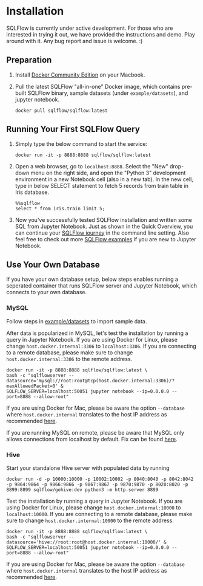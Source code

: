 # Installation

SQLFlow is currently under active development. For those who are interested in trying
it out, we have provided the instructions and demo. Play around with it. Any bug report and issue is welcome. :)


## Preparation

1. Install [Docker Community Edition](https://docs.docker.com/install/) on your Macbook.
1. Pull the latest SQLFlow "all-in-one" Docker image, which contains pre-built SQLFlow
   binary, sample datasets (under `example/datasets`), and jupyter notebook.

   ```
   docker pull sqlflow/sqlflow:latest
   ```

## Running Your First SQLFlow Query

1. Simply type the below command to start the service:

   ```
   docker run -it -p 8888:8888 sqlflow/sqlflow:latest
   ```

1. Open a web browser, go to `localhost:8888`.  Select the "New" drop-down menu on the right side, and open the "Python 3" development environment in a new Notebook cell (also in a new tab). In the new cell, type in below SELECT statement to fetch 5 records from train table in Iris database. 

   ```
   %%sqlflow
   select * from iris.train limit 5;
   ```

1. Now you've successfully tested SQLFlow installation and written some SQL from Jupyter Notebook. Just as shown in the Quick Overview, you can continue your [SQLFlow journey](demo.md) in the command line setting. Also feel free to check out more [SQLFlow examples](/example/jupyter/example.ipynb) if you are new to Jupyter Notebook.

## Use Your Own Database

If you have your own database setup, below steps enables running a seperated container
that runs SQLFlow server and Jupyter Notebook, which connects to your own database.

### MySQL

Follow steps in [example/datasets](https://github.com/sql-machine-learning/sqlflow/blob/develop/example/datasets) to import sample data.

After data is popularized in MySQL, let's test the installation by running a query in Jupyter Notebook. If you are using Docker for Linux, please change `host.docker.internal:3306` to `localhost:3306`. If you are connecting to a remote database, please make sure to change `host.docker.internal:3306` to the remote address.

```
docker run -it -p 8888:8888 sqlflow/sqlflow:latest \
bash -c "sqlflowserver --datasource='mysql://root:root@tcp(host.docker.internal:3306)/?maxAllowedPacket=0' &
SQLFLOW_SERVER=localhost:50051 jupyter notebook --ip=0.0.0.0 --port=8888 --allow-root"
```

If you are using Docker for Mac, please be aware the option `--database` where `host.docker.internal` translates to the host IP address as recommended [here](https://docs.docker.com/docker-for-mac/networking/).

If you are running MySQL on remote, please be aware that MySQL only allows connections from localhost by default. Fix can be found [here](https://stackoverflow.com/questions/14779104/how-to-allow-remote-connection-to-mysql).

### Hive

Start your standalone Hive server with populated data by running

```
docker run -d -p 10000:10000 -p 10002:10002 -p 8040:8040 -p 8042:8042 -p 9864:9864 -p 9866:9866 -p 9867:9867 -p 9870:9870 -p 8020:8020 -p 8899:8899 sqlflow/gohive:dev python3 -m http.server 8899
```

Test the installation by running a query in Jupyter Notebook. If you are using Docker for Linux, please change `host.docker.internal:10000` to `localhost:10000`. If you are connecting to a remote database, please make sure to change `host.docker.internal:10000` to the remote address.

```
docker run -it -p 8888:8888 sqlflow/sqlflow:latest \
bash -c "sqlflowserver --datasource='hive://root:root@host.docker.internal:10000/' &
SQLFLOW_SERVER=localhost:50051 jupyter notebook --ip=0.0.0.0 --port=8888 --allow-root"
```

If you are using Docker for Mac, please be aware the option `--database` where `host.docker.internal` translates to the host IP address as recommended [here](https://docs.docker.com/docker-for-mac/networking/).
